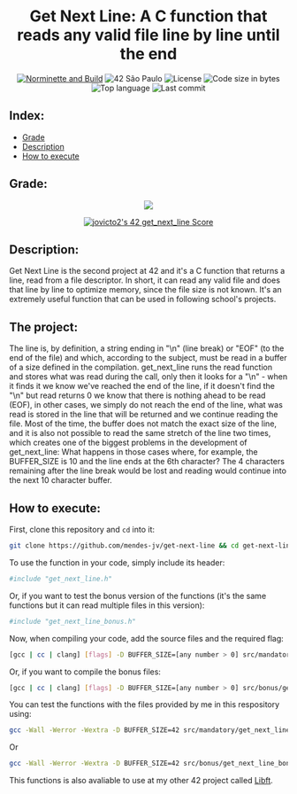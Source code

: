 <div align = center>

# Get Next Line: A C function that reads any valid file line by line until the end

[![Norminette and Build](https://github.com/mendes-jv/get-next-line/actions/workflows/main.yml/badge.svg)](https://github.com/mendes-jv/get-next-line/actions/workflows/main.yml)
![42 São Paulo](https://img.shields.io/badge/42-SP-1E2952)
![License](https://img.shields.io/github/license/mendes-jv/get-next-line?color=dark-green)
![Code size in bytes](https://img.shields.io/github/languages/code-size/mendes-jv/get-next-line?color=dark-green)
![Top language](https://img.shields.io/github/languages/top/mendes-jv/get-next-line?color=dark-green)
![Last commit](https://img.shields.io/github/last-commit/mendes-jv/get-next-line?color=dark-green)

</div>

## Index:

* [Grade](#grade)
* [Description](#description)
* [How to execute](#how-to-execute)

## Grade:

<div align = center>

![](https://game.42sp.org.br/static/assets/achievements/get_next_linem.png)

[![jovicto2's 42 get_next_line Score](https://badge42.vercel.app/api/v2/clj244ax4006908l8zkjw830s/project/3105573)](https://github.com/JaeSeoKim/badge42)

</div>

## Description:

Get Next Line is the second project at 42 and it's a C function that returns a line, read from a file descriptor. In short, it can read any valid file and does that line by line to optimize memory, since the file size is not known. It's an extremely useful function that can be used in following school's projects.

## The project:

The line is, by definition, a string ending in "\n" (line break) or "EOF" (to the end of the file) and which, according to the subject, must be read in a buffer of a size defined in the compilation. get_next_line runs the read function and stores what was read during the call, only then it looks for a "\n" - when it finds it we know we've reached the end of the line, if it doesn't find the "\n" but read returns 0 we know that there is nothing ahead to be read (EOF), in other cases, we simply do not reach the end of the line, what was read is stored in the line that will be returned and we continue reading the file. Most of the time, the buffer does not match the exact size of the line, and it is also not possible to read the same stretch of the line two times, which creates one of the biggest problems in the development of get_next_line: What happens in those cases where, for example, the BUFFER_SIZE is 10 and the line ends at the 6th character? The 4 characters remaining after the line break would be lost and reading would continue into the next 10 character buffer.

## How to execute:

First, clone this repository and `cd` into it:

```zsh
git clone https://github.com/mendes-jv/get-next-line && cd get-next-line
```

To use the function in your code, simply include its header:

```zsh
#include "get_next_line.h"
```

Or, if you want to test the bonus version of the functions (it's the same functions but it can read multiple files in this version):

```sh
#include "get_next_line_bonus.h"
```

Now, when compiling your code, add the source files and the required flag:   

```sh
[gcc | cc | clang] [flags] -D BUFFER_SIZE=[any number > 0] src/mandatory/get_next_line.c src/mandatory/get_next_line_utils.c && ./a.out
```
Or, if you want to compile the bonus files:

```sh
[gcc | cc | clang] [flags] -D BUFFER_SIZE=[any number > 0] src/bonus/get_next_line_bonus.c src/bonus/get_next_line_utils_bonus.c && ./a.out
```

You can test the functions with the files provided by me in this respository using:

```sh
gcc -Wall -Werror -Wextra -D BUFFER_SIZE=42 src/mandatory/get_next_line.c src/mandatory/get_next_line_utils.c src/main.c && ./a.out
```
Or

```sh
gcc -Wall -Werror -Wextra -D BUFFER_SIZE=42 src/bonus/get_next_line_bonus.c src/bonus/get_next_line_utils_bonus.c src/main.c && ./a.out
```
This functions is also avaliable to use at my other 42 project called [Libft](https://github.com/mendes-jv/libft).
